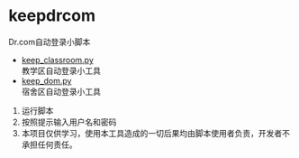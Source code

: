 # keepdrcom

Dr.com自动登录小脚本

- [keep_classroom.py](keep_classroom.py)  
  教学区自动登录小工具
- [keep_dom.py](keep_dom.py)  
  宿舍区自动登录小工具

1. 运行脚本
2. 按照提示输入用户名和密码
3. 本项目仅供学习，使用本工具造成的一切后果均由脚本使用者负责，开发者不承担任何责任。
